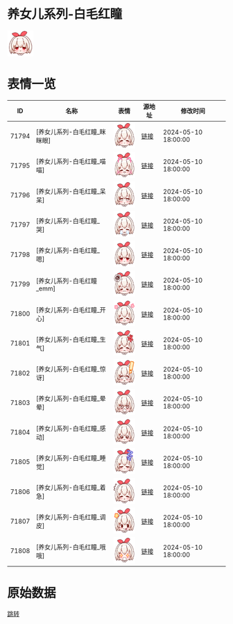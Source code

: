 # 养女儿系列-白毛红瞳

<img src="./cover.png" height="60" alt="cover" />

# 表情一览

|ID|名称|表情|源地址|修改时间|
|----|----|----|----|----|
|71794|[养女儿系列-白毛红瞳_眯眯眼]|<img src="./pic/071794_%5B养女儿系列-白毛红瞳_眯眯眼%5D.png" height="60" alt="眯眯眼"/>|[链接](https://i0.hdslb.com/bfs/garb/376042bf22cbe11ad156178d7754bfbecce07c0a.png)|2024-05-10 18:00:00|
|71795|[养女儿系列-白毛红瞳_喵喵]|<img src="./pic/071795_%5B养女儿系列-白毛红瞳_喵喵%5D.png" height="60" alt="喵喵"/>|[链接](https://i0.hdslb.com/bfs/garb/daddfad691b11839de7c0ff860bae94d4762bb19.png)|2024-05-10 18:00:00|
|71796|[养女儿系列-白毛红瞳_呆呆]|<img src="./pic/071796_%5B养女儿系列-白毛红瞳_呆呆%5D.png" height="60" alt="呆呆"/>|[链接](https://i0.hdslb.com/bfs/garb/9882f6285491dcdea798d89789673aa0788a6e8d.png)|2024-05-10 18:00:00|
|71797|[养女儿系列-白毛红瞳_哭]|<img src="./pic/071797_%5B养女儿系列-白毛红瞳_哭%5D.png" height="60" alt="哭"/>|[链接](https://i0.hdslb.com/bfs/garb/fa19e2f72f2ce216d447eab753536de3545e465a.png)|2024-05-10 18:00:00|
|71798|[养女儿系列-白毛红瞳_嗯]|<img src="./pic/071798_%5B养女儿系列-白毛红瞳_嗯%5D.png" height="60" alt="嗯"/>|[链接](https://i0.hdslb.com/bfs/garb/b4ff078c2ef9388a8d076d91e9db40fad1652ad9.png)|2024-05-10 18:00:00|
|71799|[养女儿系列-白毛红瞳_emm]|<img src="./pic/071799_%5B养女儿系列-白毛红瞳_emm%5D.png" height="60" alt="emm"/>|[链接](https://i0.hdslb.com/bfs/garb/7cdc875525d1991c48e3020de9253c1b8136e740.png)|2024-05-10 18:00:00|
|71800|[养女儿系列-白毛红瞳_开心]|<img src="./pic/071800_%5B养女儿系列-白毛红瞳_开心%5D.png" height="60" alt="开心"/>|[链接](https://i0.hdslb.com/bfs/garb/ee1701fca0da30b38156e447358dc77dbb63b036.png)|2024-05-10 18:00:00|
|71801|[养女儿系列-白毛红瞳_生气]|<img src="./pic/071801_%5B养女儿系列-白毛红瞳_生气%5D.png" height="60" alt="生气"/>|[链接](https://i0.hdslb.com/bfs/garb/7454d9e16533546fe080884ca4785d4b2f7907bc.png)|2024-05-10 18:00:00|
|71802|[养女儿系列-白毛红瞳_惊讶]|<img src="./pic/071802_%5B养女儿系列-白毛红瞳_惊讶%5D.png" height="60" alt="惊讶"/>|[链接](https://i0.hdslb.com/bfs/garb/d2cf39c6cb32dc11794afa273d3020d72195c25e.png)|2024-05-10 18:00:00|
|71803|[养女儿系列-白毛红瞳_晕晕]|<img src="./pic/071803_%5B养女儿系列-白毛红瞳_晕晕%5D.png" height="60" alt="晕晕"/>|[链接](https://i0.hdslb.com/bfs/garb/66bcd55adbe7bbfad5f2494f3265b6fe22caca96.png)|2024-05-10 18:00:00|
|71804|[养女儿系列-白毛红瞳_感动]|<img src="./pic/071804_%5B养女儿系列-白毛红瞳_感动%5D.png" height="60" alt="感动"/>|[链接](https://i0.hdslb.com/bfs/garb/9d9cf8d75c8e6d51c7bb6985725eb396e82fc77d.png)|2024-05-10 18:00:00|
|71805|[养女儿系列-白毛红瞳_睡觉]|<img src="./pic/071805_%5B养女儿系列-白毛红瞳_睡觉%5D.png" height="60" alt="睡觉"/>|[链接](https://i0.hdslb.com/bfs/garb/a10f8be93e4df07a38284a20a42c4cb5aeb715c2.png)|2024-05-10 18:00:00|
|71806|[养女儿系列-白毛红瞳_着急]|<img src="./pic/071806_%5B养女儿系列-白毛红瞳_着急%5D.png" height="60" alt="着急"/>|[链接](https://i0.hdslb.com/bfs/garb/5cb7c145b84c4cc1dbc170cd3d17faeda0ebc334.png)|2024-05-10 18:00:00|
|71807|[养女儿系列-白毛红瞳_调皮]|<img src="./pic/071807_%5B养女儿系列-白毛红瞳_调皮%5D.png" height="60" alt="调皮"/>|[链接](https://i0.hdslb.com/bfs/garb/8dc111ba3c92ba21ade048d92988d825f9c55631.png)|2024-05-10 18:00:00|
|71808|[养女儿系列-白毛红瞳_哦哦]|<img src="./pic/071808_%5B养女儿系列-白毛红瞳_哦哦%5D.png" height="60" alt="哦哦"/>|[链接](https://i0.hdslb.com/bfs/garb/52c6b1b9c894ed07d464dab22a079cc0c63321fd.png)|2024-05-10 18:00:00|

# 原始数据

[跳转](./raw.json)

